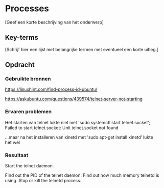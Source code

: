 # Processes
[Geef een korte beschrijving van het onderwerp]

## Key-terms
[Schrijf hier een lijst met belangrijke termen met eventueel een korte uitleg.]

## Opdracht
### Gebruikte bronnen
https://linuxhint.com/find-process-id-ubuntu/

https://askubuntu.com/questions/439574/telnet-server-not-starting

### Ervaren problemen

Het starten van telnet lukte niet met 'sudo systemctl start telnet.socket';
Failed to start telnet.socket: Unit telnet.socket not found

...maar na het installeren van xinetd met 'sudo apt-get install xinetd' lukte het wel


### Resultaat

Start the telnet daemon.



Find out the PID of the telnet daemon.
Find out how much memory telnetd is using.
Stop or kill the telnetd process.

